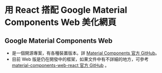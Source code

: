 # 用 React 搭配 Google Material Components Web 美化網頁

## Google Material Components Web

- 是一個開源專案，有各種裝置版本。詳 [Material Components 官方 GitHub](https://github.com/material-components)。
- 目前 Web 版是仍在開發中的框架，如果文件中有不詳細的地方，可參考 [material-components-web-react 官方 GitHub](https://github.com/material-components/material-components-web-react) 。
